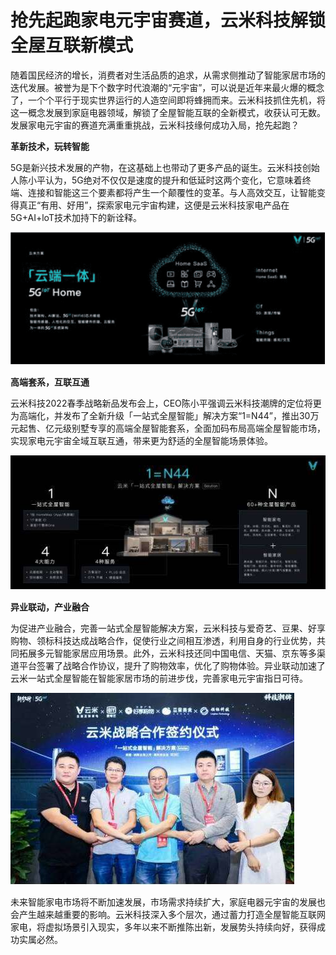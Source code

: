 # 抢先起跑家电元宇宙赛道，云米科技解锁全屋互联新模式 


随着国民经济的增长，消费者对生活品质的追求，从需求侧推动了智能家居市场的迭代发展。被誉为是下个数字时代浪潮的“元宇宙”，可以说是近年来最火爆的概念了，一个个平行于现实世界运行的人造空间即将蜂拥而来。云米科技抓住先机，将这一概念发展到家庭电器领域，解锁了全屋智能互联的全新模式，收获认可无数。发展家电元宇宙的赛道充满重重挑战，云米科技缘何成功入局，抢先起跑？

**革新技术，玩转智能**

5G是新兴技术发展的产物，在这基础上也带动了更多产品的诞生。云米科技创始人陈小平认为，5G绝对不仅仅是速度的提升和低延时这两个变化，它意味着终端、连接和智能这三个要素都将产生一个颠覆性的变革。与人高效交互，让智能变得真正“有用、好用”，探索家电元宇宙构建，这便是云米科技家电产品在5G+AI+loT技术加持下的新诠释。

![配图](a908711217d34345bf0f11cd4bbd4f03.png)

**高端套系，互联互通**

云米科技2022春季战略新品发布会上，CEO陈小平强调云米科技潮牌的定位将更为高端化，并发布了全新升级「⼀站式全屋智能」解决方案“1=N44”，推出30万元起售、亿元级别墅专享的高端全屋智能套系，全面加码布局高端全屋智能市场，实现家电元宇宙全域互联互通，带来更为舒适的全屋智能场景体验。

![配图](245605d15fd447738f9dda2a51052dce.jpeg)

**异业联动，产业融合**

为促进产业融合，完善一站式全屋智能解决方案，云米科技与爱奇艺、豆果、好享购物、领标科技达成战略合作，促使行业之间相互渗透，利用自身的行业优势，共同拓展多元智能家居应用场景。此外，云米科技还同中国电信、天猫、京东等多渠道平台签署了战略合作协议，提升了购物效率，优化了购物体验。异业联动加速了云米一站式全屋智能在智能家居市场的前进步伐，完善家电元宇宙指日可待。

![配图](5e47f5ceed994ca09269663a2c3f600f.jpeg)


未来智能家电市场将不断加速发展，市场需求持续扩大，家庭电器元宇宙的发展也会产生越来越重要的影响。云米科技深入多个层次，通过蓄力打造全屋智能互联网家电，将虚拟场景引入现实，多年以来不断推陈出新，发展势头持续向好，获得成功实属必然。
